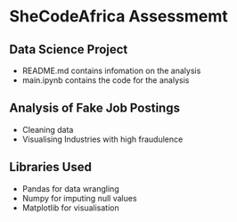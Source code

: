 # SheCodeAfrica Assessmemt

## Data Science Project
- README.md contains infomation on the analysis
- main.ipynb contains the code for the analysis

## Analysis of Fake Job Postings
- Cleaning data
- Visualising Industries with high fraudulence

## Libraries Used
- Pandas for data wrangling 
- Numpy for imputing null values
- Matplotlib for visualisation


